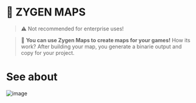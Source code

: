 # 🔰 ZYGEN MAPS
> ⚠ Not recommended for enterprise uses!

> 🔰 **You can use Zygen Maps to create maps for your games!**
> How its work? After building your map, you generate a binarie output
> and copy for your project.

# See about
![image](https://i.imgur.com/3hyswqI.png)

